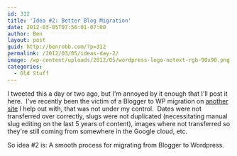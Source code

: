 ```yaml
---
id: 312
title: 'Idea #2: Better Blog Migration'
date: 2012-03-05T07:56:01-07:00
author: Ben
layout: post
guid: http://benrobb.com/?p=312
permalink: /2012/03/05/ideas-day-2/
image: /wp-content/uploads/2012/05/wordpress-logo-notext-rgb-90x90.png
categories:
  - Old Stuff
---
```

I tweeted this a day or two ago, but I'm annoyed by it enough that I'll post it here.  I've recently been the victim of a Blogger to WP migration on <a href="http://www.favfamilyrecipes.com">another site</a> I help out with, that was not under my control.  Dates were not transferred over correctly, slugs were not duplicated (necessitating manual slug editing on the last 5 years of content), images where not transferred so they're still coming from somewhere in the Google cloud, etc.

So idea #2 is: A smooth process for migrating from Blogger to Wordpress.